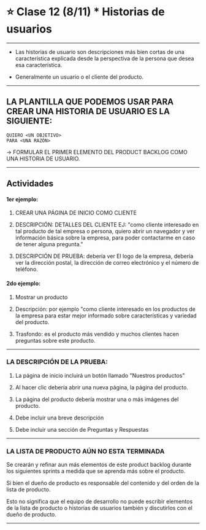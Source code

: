 # :star: Clase 12 (8/11) * Historias de usuarios

---

- Las historias de usuario son descripciones más bien cortas de una característica explicada desde la perspectiva de la persona que desea esa característica.

- Generalmente un usuario o el cliente del producto.

---

## LA PLANTILLA QUE PODEMOS USAR PARA CREAR UNA HISTORIA DE USUARIO ES LA SIGUIENTE:

```
QUIERO <UN OBJETIVO>
PARA <UNA RAZÓN>
```

-> FORMULAR EL PRIMER ELEMENTO DEL PRODUCT BACKLOG COMO UNA HISTORIA DE USUARIO.

---

## Actividades

#### 1er ejemplo:

1. CREAR UNA PÁGINA DE INICIO COMO CLIENTE

2. DESCRIPCIÓN: DETALLES DEL CLIENTE EJ: "como cliente interesado en tal producto de tal empresa o persona, quiero abrir un navegador y ver información básica sobre la empresa, para poder contactarme en caso de tener alguna pregunta."

3. DESCRIPCIÓN DE PRUEBA: debería ver El logo de la empresa, debería ver la dirección postal, la dirección de correo electrónico y el número de teléfono.

#### 2do ejemplo:

1. Mostrar un producto

2. Descripción: por ejemplo "como cliente interesado en los productos de la empresa para estar mejor informado sobre características y variedad del producto.

3. Trasfondo: es el producto más vendido y muchos clientes hacen preguntas sobre este producto.

---

###  LA DESCRIPCIÓN DE LA PRUEBA:


1. La página de inicio incluirá un botón llamado "Nuestros productos"

2. Al hacer clic debería abrir una nueva página, la página del producto.

3. La página del producto debería mostrar una o más imágenes del producto.

4. Debe incluir una breve descripción​

5. Debe incluir una sección de Preguntas y Respuestas

---

### LA LISTA DE PRODUCTO AÚN NO ESTA TERMINADA

Se crearán y refinar aun más elementos de este product backlog durante los siguientes sprints a medida que se aprenda más sobre el producto.

Si bien el dueño de producto es responsable del contenido y del orden de la lista de producto.


Esto no significa que el equipo de desarrollo no puede escribir elementos de la lista de producto o historias de usuarios también y discutirlos con el dueño de producto.

---
